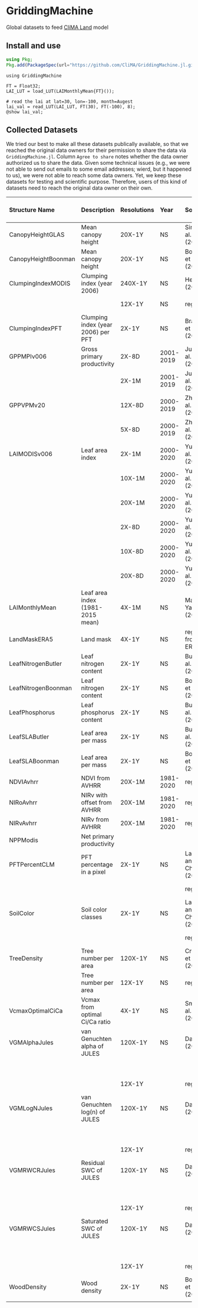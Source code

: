 # GriddingMachine

Global datasets to feed [CliMA Land](https://github.com/CliMA/Land) model




## Install and use
```julia
using Pkg;
Pkg.add(PackageSpec(url="https://github.com/CliMA/GriddingMachine.jl.git", rev="main"));
```

```@example preview
using GriddingMachine

FT = Float32;
LAI_LUT = load_LUT(LAIMonthlyMean{FT}());

# read the lai at lat=30, lon=-100, month=Augest
lai_val = read_LUT(LAI_LUT, FT(30), FT(-100), 8);
@show lai_val;
```




## Collected Datasets

We tried our best to make all these datasets publically available, so that we
reached the original data owners for their permission to share the data via
`GriddingMachine.jl`. Column `Agree to share` notes whether the data owner
authorized us to share the data. Given some technical issues (e.g., we were not
able to send out emails to some email addresses; wierd, but it happened to us),
we were not able to reach some data owners. Yet, we keep these datasets for
testing and scientific purpose. Therefore, users of this kind of datasets need
to reach the original data owner on their own.

| Structure Name      | Description                        | Resolutions | Year      | Source                    | Format | Credit (CliMA)   | Agree to share |
|:--------------------|:-----------------------------------|:------------|:----------|:--------------------------|:-------|:-----------------|:---------------|
| CanopyHeightGLAS    | Mean canopy height                 | 20X-1Y      | NS        | Simard et al. (2011)      | NetCDF | Marcos Longo     | Yes            |
| CanopyHeightBoonman | Mean canopy height                 | 20X-1Y      | NS        | Boonman et al. (2020)     | TIFF   | Marcos Longo     | Yes            |
| ClumpingIndexMODIS  | Clumping index (year 2006)         | 240X-1Y     | NS        | He et al. (2012)          | TIFF   | Renato Braghiere | NASA DATA      |
|                     |                                    | 12X-1Y      | NS        | regridded                 | TIFF   | Yujie Wang       | Yes            |
| ClumpingIndexPFT    | Clumping index (year 2006) per PFT | 2X-1Y       | NS        | Braghiere et al. (2019)   | NetCDF | Renato Braghiere | Yes            |
| GPPMPIv006          | Gross primary productivity         | 2X-8D       | 2001-2019 | Jung et al. (2020)        | NetCDF | Yujie Wang       | Yes            |
|                     |                                    | 2X-1M       | 2001-2019 | Jung et al. (2020)        | NetCDF | Yujie Wang       | Yes            |
| GPPVPMv20           |                                    | 12X-8D      | 2000-2019 | Zhang et al. (2017)       | NetCDF | Russell Doughty  | Yes            |
|                     |                                    | 5X-8D       | 2000-2019 | Zhang et al. (2017)       | NetCDF | Russell Doughty  | Yes            |
| LAIMODISv006        | Leaf area index                    | 2X-1M       | 2000-2020 | Yuan et al. (2011)        | NetCDF | Yujie Wang       | Yes            |
|                     |                                    | 10X-1M      | 2000-2020 | Yuan et al. (2011)        | NetCDF | Yujie Wang       | Yes            |
|                     |                                    | 20X-1M      | 2000-2020 | Yuan et al. (2011)        | NetCDF | Yujie Wang       | Yes            |
|                     |                                    | 2X-8D       | 2000-2020 | Yuan et al. (2011)        | NetCDF | Yujie Wang       | Yes            |
|                     |                                    | 10X-8D      | 2000-2020 | Yuan et al. (2011)        | NetCDF | Yujie Wang       | Yes            |
|                     |                                    | 20X-8D      | 2000-2020 | Yuan et al. (2011)        | NetCDF | Yujie Wang       | Yes            |
| LAIMonthlyMean      | Leaf area index (1981-2015 mean)   | 4X-1M       | NS        | Mao and Yan (2019)        | NetCDF | Yujie Wang       | NASA DATA      |
| LandMaskERA5        | Land mask                          | 4X-1Y       | NS        | regridded from ERA5       | NetCDF | Yujie Wang       | ERA5 DATA      |
| LeafNitrogenButler  | Leaf nitrogen content              | 2X-1Y       | NS        | Butler et al. (2017)      | NetCDF | Marcos Longo     | Yes            |
| LeafNitrogenBoonman | Leaf nitrogen content              | 2X-1Y       | NS        | Boonman et al. (2020)     | TIFF   | Marcos Longo     | Yes            |
| LeafPhosphorus      | Leaf phosphorus content            | 2X-1Y       | NS        | Butler et al. (2017)      | NetCDF | Marcos Longo     | Yes            |
| LeafSLAButler       | Leaf area per mass                 | 2X-1Y       | NS        | Butler et al. (2017)      | NetCDF | Marcos Longo     | Yes            |
| LeafSLABoonman      | Leaf area per mass                 | 2X-1Y       | NS        | Boonman et al. (2020)     | TIFF   | Marcos Longo     | Yes            |
| NDVIAvhrr           | NDVI from AVHRR                    | 20X-1M      | 1981-2020 | regridded                 | NetCDF | Yujie Wang       | Yes            |
| NIRoAvhrr           | NIRv with offset from AVHRR        | 20X-1M      | 1981-2020 | regridded                 | NetCDF | Yujie Wang       | Yes            |
| NIRvAvhrr           | NIRv from AVHRR                    | 20X-1M      | 1981-2020 | regridded                 | NetCDF | Yujie Wang       | Yes            |
| NPPModis            | Net primary productivity           |             |           |                           |        |                  |                |
| PFTPercentCLM       | PFT percentage in a pixel          | 2X-1Y       | NS        | Lawrence and Chase (2007) | NetCDF | Renato Braghiere | Yes            |
|                     |                                    |             |           | regridded                 |        | Yujie Wang       | Yes            |
| SoilColor           | Soil color classes                 | 2X-1Y       | NS        | Lawrence and Chase (2007) | NetCDF | Renato Braghiere | Yes            |
|                     |                                    |             |           | regridded                 |        | Yujie Wang       | Yes            |
| TreeDensity         | Tree number per area               | 120X-1Y     | NS        | Crowther et al. (2015)    | TIFF   | Renato Braghiere | Yes            |
|                     | Tree number per area               | 12X-1Y      | NS        | regridded                 | TIFF   | Yujie Wang       | Yes            |
| VcmaxOptimalCiCa    | Vcmax from optimal Ci/Ca ratio     | 4X-1Y       | NS        | Smith et al. (2019)       | NetCDF | Renato Braghiere | Yes            |
| VGMAlphaJules       | van Genuchten alpha of JULES       | 120X-1Y     | NS        | Dai et al. (2019)         | NetCDF | Renato Braghiere | Yes            |
|                     |                                    |             |           |                           |        | Yujie Wang       | Yes            |
|                     |                                    | 12X-1Y      |           | regridded                 |        | Yujie Wang       | Yes            |
| VGMLogNJules        | van Genuchten log(n) of JULES      | 120X-1Y     | NS        | Dai et al. (2019)         | NetCDF | Renato Braghiere | Yes            |
|                     |                                    |             |           |                           |        | Yujie Wang       | Yes            |
|                     |                                    | 12X-1Y      |           | regridded                 |        | Yujie Wang       | Yes            |
| VGMRWCRJules        | Residual SWC of JULES              | 120X-1Y     | NS        | Dai et al. (2019)         | NetCDF | Renato Braghiere | Yes            |
|                     |                                    |             |           |                           |        | Yujie Wang       | Yes            |
|                     |                                    | 12X-1Y      |           | regridded                 |        | Yujie Wang       | Yes            |
| VGMRWCSJules        | Saturated SWC of JULES             | 120X-1Y     | NS        | Dai et al. (2019)         | NetCDF | Renato Braghiere | Yes            |
|                     |                                    |             |           |                           |        | Yujie Wang       | Yes            |
|                     |                                    | 12X-1Y      |           | regridded                 |        | Yujie Wang       | Yes            |
| WoodDensity         | Wood density                       | 2X-1Y       | NS        | Boonman et al. (2020)     | TIFF   | Marcos Longo     | Yes            |
|||||||||
